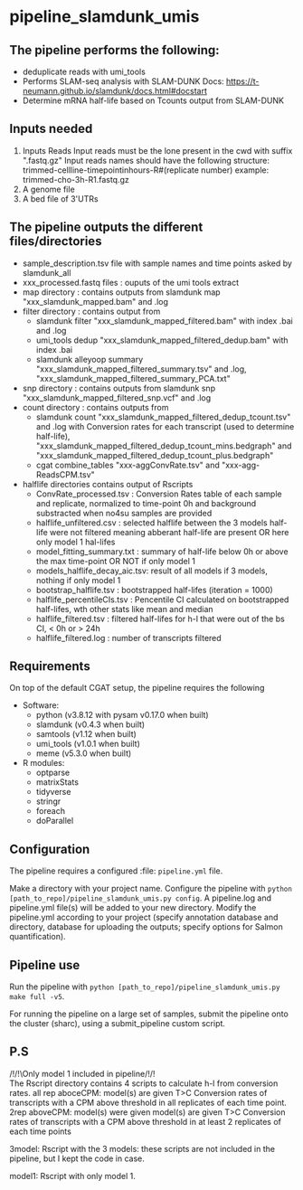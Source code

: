 # pipeline_slamdunk_umis

## The pipeline performs the following:
   * deduplicate reads with umi_tools
   * Performs SLAM-seq analysis with SLAM-DUNK
   Docs: https://t-neumann.github.io/slamdunk/docs.html#docstart
   * Determine mRNA half-life based on Tcounts output from SLAM-DUNK


## Inputs needed      
   1. Inputs Reads
   Input reads must be the lone present in the cwd with suffix ".fastq.gz"
   Input reads names should have the following structure:
   trimmed-cellline-timepointinhours-R#(replicate number)
   example: trimmed-cho-3h-R1.fastq.gz
   2. A genome file
   3. A bed file of 3'UTRs


## The pipeline outputs the different files/directories
   * sample_description.tsv file with sample names and time points asked by
       slamdunk_all
   * xxx_processed.fastq files : ouputs of the umi tools extract
   * map directory : contains outputs from slamdunk map
       "xxx_slamdunk_mapped.bam" and  .log
   * filter directory : contains output from
       - slamdunk filter "xxx_slamdunk_mapped_filtered.bam" with index .bai
       and .log
       - umi_tools dedup "xxx_slamdunk_mapped_filtered_dedup.bam" with
       index .bai
       - slamdunk alleyoop summary "xxx_slamdunk_mapped_filtered_summary.tsv"
       and .log, "xxx_slamdunk_mapped_filtered_summary_PCA.txt"
   * snp directory : contains outputs from slamdunk snp
       "xxx_slamdunk_mapped_filtered_snp.vcf" and .log
   * count directory : contains outputs from
       - slamdunk count "xxx_slamdunk_mapped_filtered_dedup_tcount.tsv"
       and .log with Conversion rates for each transcript (used to
           determine half-life),
           "xxx_slamdunk_mapped_filtered_dedup_tcount_mins.bedgraph" and
           "xxx_slamdunk_mapped_filtered_dedup_tcount_plus.bedgraph"
       - cgat combine_tables  "xxx-aggConvRate.tsv" and "xxx-agg-ReadsCPM.tsv"
   * halflife directories contains output of Rscripts
       - ConvRate_processed.tsv : Conversion Rates table of each sample and
           replicate, normalized to time-point 0h and background substracted
           when no4su samples are provided
       - halflife_unfiltered.csv : selected halflife between the 3 models
           half-life were not filtered meaning abberant half-life are present
           OR here only model 1 hal-lifes
       - model_fitting_summary.txt : summary of half-life below 0h or above
           the max time-point
           OR NOT if only model 1
       - models_halflife_decay_aic.tsv: result of all models if 3 models,
           nothing if only model 1
       - bootstrap_halflife.tsv : bootstrapped half-lifes (iteration = 1000)
       - halflife_percentileCIs.tsv : Pencentile CI calculated on bootstrapped
           half-lifes, wth other stats like mean and median
       - halflife_filtered.tsv : filtered half-lifes for h-l that were out
       of the bs CI, < 0h or > 24h
       - halflife_filtered.log : number of transcripts filtered

## Requirements

On top of the default CGAT setup, the pipeline requires the following
* Software:
    - python (v3.8.12 with pysam v0.17.0 when built)
    - slamdunk (v0.4.3 when built)
    - samtools (v1.12 when built)
    - umi_tools (v1.0.1 when built)
    - meme (v5.3.0 when built)
* R modules:
   - optparse
   - matrixStats
   - tidyverse
   - stringr
   - foreach
   - doParallel

## Configuration
The pipeline requires a configured :file: `pipeline.yml` file.

Make a directory with your project name.
Configure the pipeline with `python [path_to_repo]/pipeline_slamdunk_umis.py config`.
A pipeline.log and pipeline.yml file(s) will be added to your new directory.
Modify the pipeline.yml according to your project (specify annotation database and directory, database for uploading the outputs; specify options for Salmon quantification).

## Pipeline use
Run the pipeline with `python [path_to_repo]/pipeline_slamdunk_umis.py make full -v5`.

For running the pipeline on a large set of samples, submit the pipeline onto the cluster (sharc), using a submit_pipeline custom script.

## P.S
/!\/!\Only model 1 included in pipeline/!\/!\
The Rscript directory contains 4 scripts to calculate h-l from conversion rates.
all rep aboceCPM: model(s) are given T>C Conversion rates of transcripts
with a CPM above threshold in all replicates of each time point.
2rep aboveCPM: model(s) were given model(s) are given T>C Conversion rates of
transcripts with a CPM above threshold in at least 2 replicates of each time points

3model: Rscript with the 3 models: these scripts are not included in the pipeline,
but I kept the code in case.

model1: Rscript with only model 1.
